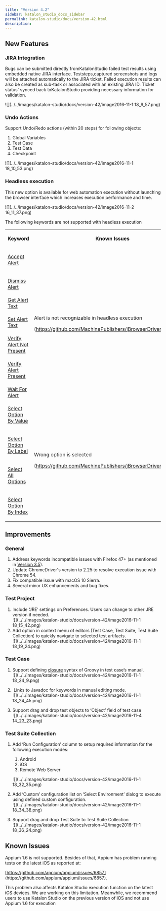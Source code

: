 ```yaml
---
title: "Version 4.2" 
sidebar: katalon_studio_docs_sidebar
permalink: katalon-studio/docs/version-42.html 
description: 
---
```

New Features
------------

### JIRA Integration

Bugs can be submitted directly fromKatalonStudio failed test results using embedded native JIRA interface. Teststeps,captured screenshots and logs will be attached automatically to the JIRA ticket. Failed execution results can also be created as sub-task or associated with an existing JIRA ID. Ticket status' synced back toKatalonStudio providing necessary information for validation.  

![](../../images/katalon-studio/docs/version-42/image2016-11-1 18_9_57.png)

### Undo Actions

Support Undo/Redo actions (within 20 steps) for following objects:

1.  Global Variables
2.  Test Case
3.  Test Data
4.  Checkpoint

![](../../images/katalon-studio/docs/version-42/image2016-11-1 18_10_53.png)  
  

### Headless execution

This new option is available for web automation execution without launching the browser interface which increases execution performance and time.

![](../../images/katalon-studio/docs/version-42/image2016-11-2 16_11_37.png)

The following keywords are not supported with headless execution

<table class=""><tbody class=""><tr class=""><td style="text-align: center;" class=""><p class=""><strong class="">Keyword</strong></p></td><td style="text-align: center;" class=""><p class=""><strong class="">Known Issues</strong></p></td><td style="text-align: center;" class=""><p class=""><strong class="">Impact</strong></p></td></tr><tr class=""><td class=""><p class=""><a class="" href="http://docs.katalon.com/display/KD/%5BWebUI%5D+Accept+Alert" rel="nofollow">Accept Alert</a></p></td><td rowspan="7" class=""><p class="">Alert is not recognizable in headless execution</p><p class="">(<a class="" href="https://github.com/MachinePublishers/jBrowserDriver/issues/147" rel="nofollow">https://github.com/MachinePublishers/jBrowserDriver/issues/147</a>)</p></td><td rowspan="7" class=""><p class="">Alert keywords can’t be used for verification</p></td></tr><tr class=""><td class=""><p class=""><a class="" href="http://docs.katalon.com/display/KD/%5BWebUI%5D+Dismiss+Alert" rel="nofollow">Dismiss Alert</a></p></td></tr><tr class=""><td colspan="1" class=""><a class="" href="http://docs.katalon.com/display/KD/%5BWebUI%5D+Get+Alert+Text" rel="nofollow">Get Alert Text</a></td></tr><tr class=""><td class=""><p class=""><a class="" href="http://docs.katalon.com/display/KD/%5BWebUI%5D+Set+Alert+Text" rel="nofollow">Set Alert Text</a></p></td></tr><tr class=""><td colspan="1" class=""><a class="" href="http://docs.katalon.com/display/KD/%5BWebUI%5D+Verify+Alert+Not+Present" rel="nofollow">Verify Alert Not Present</a></td></tr><tr class=""><td class=""><p class=""><a class="" href="http://docs.katalon.com/display/KD/%5BWebUI%5D+Verify+Alert+Present" rel="nofollow">Verify Alert Present</a></p></td></tr><tr class=""><td colspan="1" class=""><a class="" href="http://docs.katalon.com/display/KD/%5BWebUI%5D+Wait+For+Alert" rel="nofollow">Wait For Alert</a></td></tr><tr class=""><td class=""><p class=""><a class="" href="http://docs.katalon.com/display/KD/%5BWebUI%5D+Select+Option+By+Value" rel="nofollow">Select Option By Value</a></p></td><td rowspan="4" class=""><p class="">Wrong option is selected</p><p class="">(<a class="" href="https://github.com/MachinePublishers/jBrowserDriver/issues/148" rel="nofollow">https://github.com/MachinePublishers/jBrowserDriver/issues/148</a>)</p></td><td rowspan="4" class=""><p class="">Options could not be selected as expected</p></td></tr><tr class=""><td class=""><p class=""><a class="" href="http://docs.katalon.com/display/KD/%5BWebUI%5D+Select+Option+By+Label" rel="nofollow">Select Option By Label</a></p></td></tr><tr class=""><td class=""><p class=""><a class="" href="http://docs.katalon.com/display/KD/%5BWebUI%5D+Select+All+Option" rel="nofollow">Select All Options</a></p></td></tr><tr class=""><td class=""><p class=""><a class="" href="http://docs.katalon.com/display/KD/%5BWebUI%5D+Select+Option+By+Index" rel="nofollow">Select Option By Index</a></p></td></tr></tbody></table>

Improvements
------------

### General

1.  Address keywords incompatible issues with Firefox 47+ (as mentioned in [Version 3.5](/display/KD/Version+3.5)).
2.  Update ChromeDriver's version to 2.25 to resolve execution issue with Chrome 54.
3.  Fix compatible issue with macOS 10 Sierra. 
4.  Several minor UX enhancements and bug fixes.   
      
    

### Test Project

1.  Include ‘JRE’ settings on Preferences. Users can change to other JRE version if needed.  
    ![](../../images/katalon-studio/docs/version-42/image2016-11-1 18_15_42.png)
2.  Add option in context menu of editors (Test Case, Test Suite, Test Suite Collection) to quickly navigate to selected test artifacts.  
    ![](../../images/katalon-studio/docs/version-42/image2016-11-1 18_19_24.png)  
      
    

### Test Case

1.  Support defining [closure](http://groovy-lang.org/closures.html) syntax of Groovy in test case’s manual.  
    ![](../../images/katalon-studio/docs/version-42/image2016-11-1 18_24_9.png)  
      
    
2.   Links to Javadoc for keywords in manual editing mode.   
    ![](../../images/katalon-studio/docs/version-42/image2016-11-1 18_24_45.png)  
      
    
3.  Support drag and drop test objects to ‘Object’ field of test case  
    ![](../../images/katalon-studio/docs/version-42/image2016-11-4 14_23_23.png)  
      
    

### Test Suite Collection

1.  Add ‘Run Configuration’ column to setup required information for the following execution modes:
    
    1.  Android
    2.  iOS
    3.  Remote Web Server
    
    ![](../../images/katalon-studio/docs/version-42/image2016-11-1 18_32_35.png)  
      
    
2.  Add ‘Custom’ configuration list on ‘Select Environment’ dialog to execute using defined custom configuration.  
    ![](../../images/katalon-studio/docs/version-42/image2016-11-1 18_34_38.png)  
      
    
3.  Support drag and drop Test Suite to Test Suite Collection  
    ![](../../images/katalon-studio/docs/version-42/image2016-11-1 18_36_24.png)

Known Issues
------------

Appium 1.6 is not supported. Besides of that, Appium has problem running tests on the latest iOS as reported at: 

[https://github.com/appium/appium/issues/6857](https://github.com/appium/appium/issues/6857).

This problem also affects Katalon Studio execution function on the latest iOS devices. We are working on this limitation. Meanwhile, we recommend users to use Katalon Studio on the previous version of iOS and not use Appium 1.6 for execution